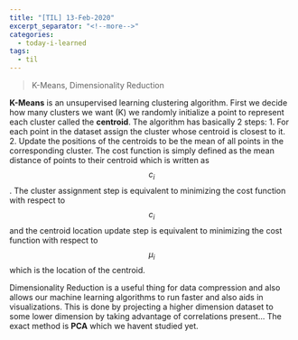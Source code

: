 ```yaml
---
title: "[TIL] 13-Feb-2020"
excerpt_separator: "<!--more-->"
categories:
  - today-i-learned
tags:
  - til 
---
```


>K-Means, Dimensionality Reduction

<!--more-->

**K-Means** is an unsupervised learning clustering algorithm. First we decide how many clusters we want (K) we randomly initialize a point to represent each cluster called the **centroid**. The algorithm has basically 2 steps:
    1. For each point in the dataset assign the cluster whose centroid is closest to it.
    2. Update the positions of the centroids to be the mean of all points in the corresponding cluster.
The cost function is simply defined as the mean distance of points to their centroid which is written as $$c_i$$. The cluster assignment step is equivalent to minimizing the cost function with respect to $$c_i$$ and the centroid location update step is equivalent to minimizing the cost function with respect to $$\mu_i$$ which is the location of the centroid.

Dimensionality Reduction is a useful thing for data compression and also allows our machine learning algorithms to run faster and also aids in visualizations. This is done by projecting a higher dimension dataset to some lower dimension by taking advantage of correlations present... The exact method is **PCA** which we havent studied yet.
